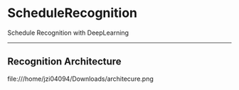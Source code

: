 # ScheduleRecognition
Schedule Recognition with DeepLearning

---
## Recognition Architecture 
file:///home/jzi04094/Downloads/architecure.png
